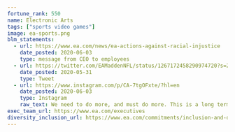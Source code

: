 ```yaml
---
fortune_rank: 550
name: Electronic Arts
tags: ["sports video games"]
image: ea-sports.png
blm_statements:
  - url: https://www.ea.com/news/ea-actions-against-racial-injustice
    date_posted: 2020-06-03
    type: message from CEO to employees
  - url: https://twitter.com/EAMaddenNFL/status/1267172458290974720?s=20
    date_posted: 2020-05-31
    type: Tweet
  - url: https://www.instagram.com/p/CA-7tgOFxte/?hl=en
    date_posted: 2020-06-03
    type: Instagram
    raw_text: We need to do more, and must do more. This is a long term commitment. Here are the actions we're taking today.
exec_team_url: https://www.ea.com/executives
diversity_inclusion_url: https://www.ea.com/commitments/inclusion-and-diversity
---
```

